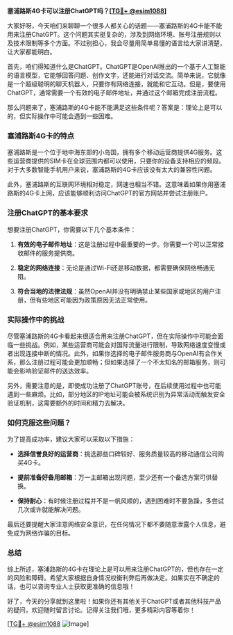 **塞浦路斯4G卡可以注册ChatGPT吗？[[TG💪+ @esim1088](https://t.me/s/esim1088)]**

大家好呀，今天咱们来聊聊一个很多人都关心的话题——塞浦路斯的4G卡能不能用来注册ChatGPT。这个问题其实挺复杂的，涉及到网络环境、账号注册规则以及技术限制等多个方面。不过别担心，我会尽量用简单易懂的语言给大家讲清楚，让大家都能明白。

首先，咱们得知道什么是ChatGPT。ChatGPT是OpenAI推出的一个基于人工智能的语言模型，它能够回答问题、创作文字，还能进行对话交流。简单来说，它就像是一个超级聪明的聊天机器人，只要你有网络连接，就能和它互动。但是，要使用ChatGPT，通常需要一个有效的电子邮件地址，并通过这个邮箱完成注册流程。

那么问题来了，塞浦路斯的4G卡能不能满足这些条件呢？答案是：理论上是可以的，但实际操作中可能会遇到一些困难。

### 塞浦路斯4G卡的特点

塞浦路斯是一个位于地中海东部的小岛国，拥有多个移动运营商提供4G服务。这些运营商提供的SIM卡在全球范围内都可以使用，只要你的设备支持相应的频段。对于大多数智能手机用户来说，塞浦路斯的4G卡应该没有太大的兼容性问题。

此外，塞浦路斯的互联网环境相对稳定，网速也相当不错。这意味着如果你用塞浦路斯的4G卡上网，应该能够顺利访问ChatGPT的官方网站并尝试注册账户。

### 注册ChatGPT的基本要求

想要注册ChatGPT，你需要以下几个基本条件：

1. **有效的电子邮件地址**：这是注册过程中最重要的一步。你需要一个可以正常接收邮件的服务提供商。
   
2. **稳定的网络连接**：无论是通过Wi-Fi还是移动数据，都需要确保网络畅通无阻。

3. **符合当地的法律法规**：虽然OpenAI并没有明确禁止某些国家或地区的用户注册，但有些地区可能因为政策原因无法正常使用。

### 实际操作中的挑战

尽管塞浦路斯的4G卡看起来很适合用来注册ChatGPT，但在实际操作中可能会面临一些挑战。例如，某些运营商可能会对国际流量进行限制，导致网络速度变慢或者出现连接中断的情况。此外，如果你选择的电子邮件服务商与OpenAI有合作关系，那么注册过程可能会更加顺畅；但如果选择了一个不太知名的邮箱服务，则可能会影响验证邮件的送达效率。

另外，需要注意的是，即使成功注册了ChatGPT账号，在后续使用过程中也可能遇到一些麻烦。比如，部分地区的IP地址可能会被系统识别为异常活动而触发安全验证机制，这需要额外的时间和精力去解决。

### 如何克服这些问题？

为了提高成功率，建议大家可以采取以下措施：

- **选择信誉良好的运营商**：挑选那些口碑较好、服务质量较高的移动通信公司购买4G卡。
  
- **提前准备好备用邮箱**：万一主邮箱出现问题，至少还有一个备选方案可供替换。

- **保持耐心**：有时候注册过程并不是一帆风顺的，遇到困难时不要急躁，多尝试几次或许就能解决问题。

最后还要提醒大家注意网络安全意识，在任何情况下都不要随意泄露个人信息，避免成为网络诈骗的目标。

### 总结

综上所述，塞浦路斯的4G卡在理论上是可以用来注册ChatGPT的，但也存在一定的风险和障碍。希望大家根据自身情况权衡利弊后再做决定。如果实在不确定的话，也可以咨询专业人士获取更准确的信息哦！

好了，今天的分享就到这里啦！如果你还有其他关于ChatGPT或者其他科技产品的疑问，欢迎随时留言讨论。记得关注我们哦，更多精彩内容等着你！

[[TG💪+ @esim1088](https://t.me/s/esim1088) ![Image](https://i.postimg.cc/4NQfJmqS/Snipaste-2025-05-13-00-14-12.png)]